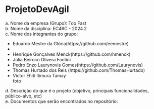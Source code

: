 # ProjetoDevAgil

a. Nome da empresa (Grupo): Too Fast <br>
b. Nome da disciplina: EC46C - 2024.2 <br>
c. Nome dos integrantes do grupo: 
<ul>
<li> Eduardo Mestre da Glória(https://github.com/eemestre) <li> 
<li> Henrique Gonçalves Menck(https://github.com/hmenck) </li> 
<li> Júlia Beiroco Olivera Fantini </li> 
<li> Pedro Enzo Laurynovis Gomes(https://github.com/Laurynovis) </li> 
<li> Thomas Hurtado dos Reis (https://github.com/ThomasHurtado) </li>
<li> Victor Ehiti Itimura Tamay </li>
foto <br> 
</ul>
d. Descrição do que é o projeto (objetivo, principais funcionalidades, público-alvo, etc) <br>
e. Documentos que serão encontrados no repositório: <br>
